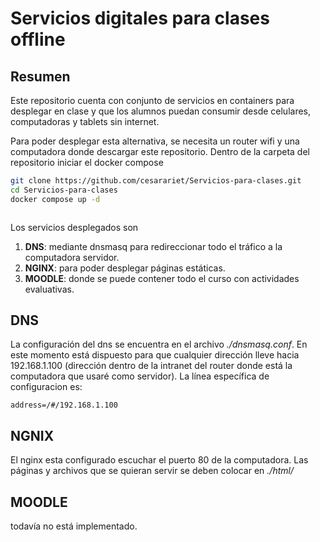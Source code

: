 # Servicios digitales para clases offline 

## Resumen

Este repositorio cuenta con conjunto de servicios en containers para desplegar en clase y que los alumnos puedan consumir desde celulares, computadoras y tablets sin internet.

Para poder desplegar esta alternativa, se necesita un router wifi y una computadora donde descargar este repositorio. Dentro de la carpeta del repositorio iniciar el docker compose
```bash
git clone https://github.com/cesarariet/Servicios-para-clases.git
cd Servicios-para-clases
docker compose up -d
```
```
```

Los servicios desplegados son
1. **DNS**: mediante dnsmasq para redireccionar todo el tráfico a la computadora servidor.
2. **NGINX**: para poder desplegar páginas estáticas.
3. **MOODLE**: donde se puede contener todo el curso con actividades evaluativas.

## DNS

La configuración del dns se encuentra en el archivo *./dnsmasq.conf*. En este momento está dispuesto para que cualquier dirección lleve hacia 192.168.1.100 (dirección dentro de la intranet del router donde está la computadora que usaré como servidor). La línea específica de configuracion es:
```
address=/#/192.168.1.100
```

## NGNIX

El nginx esta configurado escuchar el puerto 80 de la computadora. 
Las páginas y archivos que se quieran servir se deben colocar en *./html/*

## MOODLE

todavía no está implementado.
